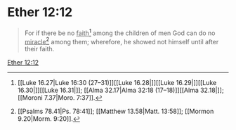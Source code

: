 # Ether 12:12

> For if there be no <u>faith</u>[^a] among the children of men God can do no <u>miracle</u>[^b] among them; wherefore, he showed not himself until after their faith.

[Ether 12:12](https://www.churchofjesuschrist.org/study/scriptures/bofm/ether/12?lang=eng&id=p12#p12)


[^a]: [[Luke 16.27|Luke 16:30 (27–31)]][[Luke 16.28|]][[Luke 16.29|]][[Luke 16.30|]][[Luke 16.31|]]; [[Alma 32.17|Alma 32:18 (17–18)]][[Alma 32.18|]]; [[Moroni 7.37|Moro. 7:37]].  
[^b]: [[Psalms 78.41|Ps. 78:41]]; [[Matthew 13.58|Matt. 13:58]]; [[Mormon 9.20|Morm. 9:20]].  
